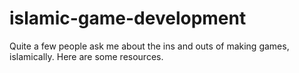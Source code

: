 # islamic-game-development
Quite a few people ask me about the ins and outs of making games, islamically. Here are some resources.
